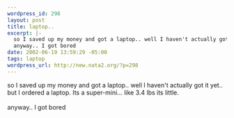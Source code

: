 ```yaml
--- 
wordpress_id: 298
layout: post
title: laptop..
excerpt: |-
  so I saved up my money and got a laptop.. well I haven't actually got it yet.. but I ordered a laptop. Its a super-mini... like 3.4 lbs its little.
  anyway.. I got bored
date: 2002-06-19 13:59:29 -05:00
tags: laptop
wordpress_url: http://new.nata2.org/?p=298
---
```

so I saved up my money and got a laptop.. well I haven't actually got it yet.. but I ordered a laptop. Its a super-mini... like 3.4 lbs its little.<br/><br/>
anyway.. I got bored
